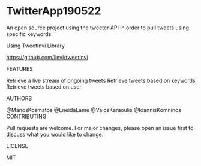 # TwitterApp190522
An open source project using the tweeter API in order to pull tweets using specific keywords

Using TweetInvi Library 

https://github.com/linvi/tweetinvi

FEATURES

Retrieve a live stream of ongoing tweets Retrieve tweets based on keywords Retrieve tweets based on user


AUTHORS

@ManosKosmatos @EneidaLame @VaiosKaraoulis @IoannisKomninos
CONTRIBUTING

Pull requests are welcome. For major changes, please open an issue first to discuss what you would like to change.


LICENSE

MIT
